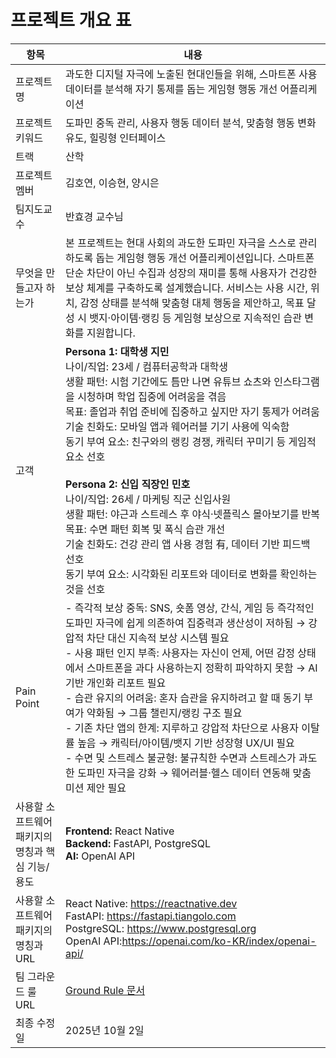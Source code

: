 # 프로젝트 개요 표

| 항목 | 내용 |
|------|------|
| 프로젝트명 | 과도한 디지털 자극에 노출된 현대인들을 위해, 스마트폰 사용 데이터를 분석해 자기 통제를 돕는 게임형 행동 개선 어플리케이션 |
| 프로젝트 키워드 | 도파민 중독 관리, 사용자 행동 데이터 분석, 맞춤형 행동 변화 유도, 힐링형 인터페이스 |
| 트랙 | 산학 |
| 프로젝트 멤버 | 김호연, 이승현, 양시은 |
| 팀지도교수 | 반효경 교수님 |
| 무엇을 만들고자 하는가 | 본 프로젝트는 현대 사회의 과도한 도파민 자극을 스스로 관리하도록 돕는 게임형 행동 개선 어플리케이션입니다. 스마트폰 단순 차단이 아닌 수집과 성장의 재미를 통해 사용자가 건강한 보상 체계를 구축하도록 설계했습니다. 서비스는 사용 시간, 위치, 감정 상태를 분석해 맞춤형 대체 행동을 제안하고, 목표 달성 시 뱃지·아이템·랭킹 등 게임형 보상으로 지속적인 습관 변화를 지원합니다. |
| 고객 | **Persona 1: 대학생 지민**<br>나이/직업: 23세 / 컴퓨터공학과 대학생<br>생활 패턴: 시험 기간에도 틈만 나면 유튜브 쇼츠와 인스타그램을 시청하며 학업 집중에 어려움을 겪음<br>목표: 졸업과 취업 준비에 집중하고 싶지만 자기 통제가 어려움<br>기술 친화도: 모바일 앱과 웨어러블 기기 사용에 익숙함<br>동기 부여 요소: 친구와의 랭킹 경쟁, 캐릭터 꾸미기 등 게임적 요소 선호<br><br>**Persona 2: 신입 직장인 민호**<br>나이/직업: 26세 / 마케팅 직군 신입사원<br>생활 패턴: 야근과 스트레스 후 야식·넷플릭스 몰아보기를 반복<br>목표: 수면 패턴 회복 및 폭식 습관 개선<br>기술 친화도: 건강 관리 앱 사용 경험 有, 데이터 기반 피드백 선호<br>동기 부여 요소: 시각화된 리포트와 데이터로 변화를 확인하는 것을 선호 |
| Pain Point | - 즉각적 보상 중독: SNS, 숏폼 영상, 간식, 게임 등 즉각적인 도파민 자극에 쉽게 의존하여 집중력과 생산성이 저하됨 → 강압적 차단 대신 지속적 보상 시스템 필요<br>- 사용 패턴 인지 부족: 사용자는 자신이 언제, 어떤 감정 상태에서 스마트폰을 과다 사용하는지 정확히 파악하지 못함 → AI 기반 개인화 리포트 필요<br>- 습관 유지의 어려움: 혼자 습관을 유지하려고 할 때 동기 부여가 약화됨 → 그룹 챌린지/랭킹 구조 필요<br>- 기존 차단 앱의 한계: 지루하고 강압적 차단으로 사용자 이탈률 높음 → 캐릭터/아이템/뱃지 기반 성장형 UX/UI 필요<br>- 수면 및 스트레스 불균형: 불규칙한 수면과 스트레스가 과도한 도파민 자극을 강화 → 웨어러블·헬스 데이터 연동해 맞춤 미션 제안 필요 |
| 사용할 소프트웨어 패키지의 명칭과 핵심 기능/용도 | **Frontend:** React Native<br>**Backend:** FastAPI, PostgreSQL<br>**AI:** OpenAI API |
| 사용할 소프트웨어 패키지의 명칭과 URL | React Native: https://reactnative.dev<br>FastAPI: https://fastapi.tiangolo.com<br>PostgreSQL: https://www.postgresql.org<br>OpenAI API:https://openai.com/ko-KR/index/openai-api/ |
| 팀 그라운드 룰 URL | [Ground Rule 문서](https://github.com/firstprojectof3/Hibee/blob/main/GroundRule.MD) |
| 최종 수정일 | 2025년 10월 2일 |





